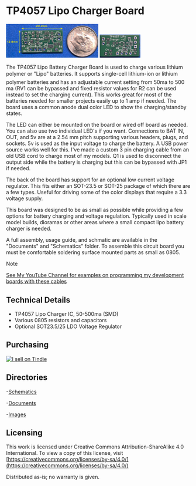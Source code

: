 # TP4057 Lipo Charger Board

<img src="img/LipoChrgAdj_r2_pcb_t.jpg" width="50%">
<img src="img/LipoChrgAdj_r2_pcb_b.jpg" width="22%">

The TP4057 Lipo Battery Charger Board is used to charge various lithium polymer or "Lipo" batteries. It supports single-cell lithium-ion or lithium polymer batteries and has an adjustable current setting from 50ma to 500 ma (RV1 can be bypassed and fixed resistor values for R2 can be used instead to set the charging current). This works great for most of the batteries needed for smaller projects easily up to 1 amp if needed. The board uses a common anode dual color LED to show the charging/standby states. 

The LED can either be mounted on the board or wired off board as needed. You can also use two individual LED's if you want. Connections to BAT IN, OUT, and 5v are at a 2.54 mm pitch supporting various headers, plugs, and sockets. 5v is used as the input voltage to charge the battery. A USB power source works well for this. I've made a custom 3 pin charging cable from an old USB cord to charge most of my models. Q1 is used to disconnect the output side while the battery is charging but this can be bypassed with JP1 if needed.

The back of the board has support for an optional low current voltage regulator. This fits either an SOT-23.5 or SOT-25 package of which there are a few types. Useful for driving some of the color displays that require a 3.3 voltage supply.

This board was designed to be as small as possible while providing a few options for battery charging and voltage regulation. Typically used in scale model builds, dioramas or other areas where a small compact lipo battery charger is needed.

A full assembly, usage guide, and schmatic are available in the "Documents" and "Schematics" folder. To assemble this circuit board you must be comfortable soldering surface mounted parts as small as 0805.
 
> [!NOTE]
> [See My YouTube Channel for examples on programming my development boards with these cables](https://www.youtube.com/@Johnny_Electronic/playlists)

## Technical Details

* TP4057 Lipo Charger IC, 50-500ma (SMD)
* Various 0805 resistors and capacitors
* Optional SOT23.5/25 LDO Voltage Regulator


## Purchasing
<a href="https://www.tindie.com/stores/johnnyelectronic/?ref=offsite_badges&utm_source=sellers_JohnyElectronic&utm_medium=badges&utm_campaign=badge_small"><img src="https://d2ss6ovg47m0r5.cloudfront.net/badges/tindie-smalls.png" alt="I sell on Tindie" width="200" height="55"></a>


## Directories

-[Schematics](schematics/)

-[Documents](doc/)

-[Images](img/)


## Licensing

This work is licensed under Creative Commons Attribution-ShareAlike 4.0 International. 
To view a copy of this license, visit [https://creativecommons.org/licenses/by-sa/4.0/](https://creativecommons.org/licenses/by-sa/4.0/)

Distributed as-is; no warranty is given.







